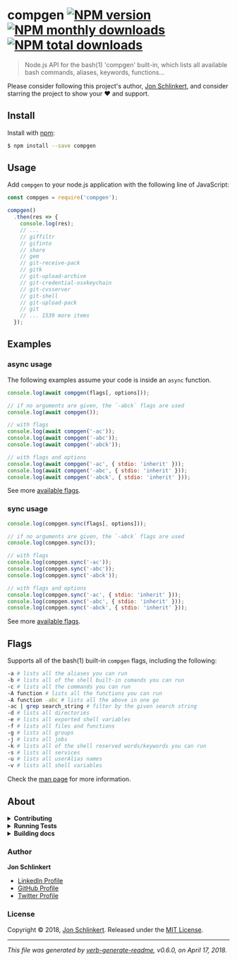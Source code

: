 # compgen [![NPM version](https://img.shields.io/npm/v/compgen.svg?style=flat)](https://www.npmjs.com/package/compgen) [![NPM monthly downloads](https://img.shields.io/npm/dm/compgen.svg?style=flat)](https://npmjs.org/package/compgen) [![NPM total downloads](https://img.shields.io/npm/dt/compgen.svg?style=flat)](https://npmjs.org/package/compgen)

> Node.js API for the bash(1) 'compgen' built-in, which lists all available bash commands, aliases, keywords, functions...

Please consider following this project's author, [Jon Schlinkert](https://github.com/jonschlinkert), and consider starring the project to show your :heart: and support.

## Install

Install with [npm](https://www.npmjs.com/):

```sh
$ npm install --save compgen
```

## Usage

Add `compgen` to your node.js application with the following line of JavaScript:

```js
const compgen = require('compgen');

compgen()
  .then(res => {
    console.log(res);
    // ...
    // giffiltr
    // gifinto
    // share
    // gem
    // git-receive-pack
    // gitk
    // git-upload-archive
    // git-credential-osxkeychain
    // git-cvsserver
    // git-shell
    // git-upload-pack
    // git
    // ... 1539 more items
  });
```

## Examples

### async usage

The following examples assume your code is inside an `async` function.

```js
console.log(await compgen(flags[, options]));

// if no arguments are given, the `-abck` flags are used
console.log(await compgen());

// with flags
console.log(await compgen('-ac'));
console.log(await compgen('-abc'));
console.log(await compgen('-abck'));

// with flags and options
console.log(await compgen('-ac', { stdio: 'inherit' }));
console.log(await compgen('-abc', { stdio: 'inherit' }));
console.log(await compgen('-abck', { stdio: 'inherit' }));
```

See more [available flags](#flags).

### sync usage

```js
console.log(compgen.sync(flags[, options]));

// if no arguments are given, the `-abck` flags are used
console.log(compgen.sync());

// with flags
console.log(compgen.sync('-ac'));
console.log(compgen.sync('-abc'));
console.log(compgen.sync('-abck'));

// with flags and options
console.log(compgen.sync('-ac', { stdio: 'inherit' }));
console.log(compgen.sync('-abc', { stdio: 'inherit' }));
console.log(compgen.sync('-abck', { stdio: 'inherit' }));
```

See more [available flags](#flags).

## Flags

Supports all of the bash(1) built-in `compgen` flags, including the following:

```sh
-a # lists all the aliases you can run
-b # lists all of the shell built-in comands you can run
-c # lists all the commands you can run
-A function # lists all the functions you can run
-A function -abc # lists all the above in one go
-ac | grep search_string # filter by the given search string 
-d # lists all directories
-e # lists all exported shell variables
-f # lists all files and functions
-g # lists all groups
-j # lists all jobs
-k # lists all of the shell reserved words/keywords you can run
-s # lists all services
-u # lists all userAlias names
-v # lists all shell variables
```

Check the [man page](https://www.gnu.org/software/bash/manual/html_node/Programmable-Completion-Builtins.html) for more information.

## About

<details>
<summary><strong>Contributing</strong></summary>

Pull requests and stars are always welcome. For bugs and feature requests, [please create an issue](../../issues/new).

Please read the [contributing guide](.github/contributing.md) for advice on opening issues, pull requests, and coding standards.

</details>

<details>
<summary><strong>Running Tests</strong></summary>

Running and reviewing unit tests is a great way to get familiarized with a library and its API. You can install dependencies and run tests with the following command:

```sh
$ npm install && npm test
```

</details>

<details>
<summary><strong>Building docs</strong></summary>

_(This project's readme.md is generated by [verb](https://github.com/verbose/verb-generate-readme), please don't edit the readme directly. Any changes to the readme must be made in the [.verb.md](.verb.md) readme template.)_

To generate the readme, run the following command:

```sh
$ npm install -g verbose/verb#dev verb-generate-readme && verb
```

</details>

### Author

**Jon Schlinkert**

* [LinkedIn Profile](https://linkedin.com/in/jonschlinkert)
* [GitHub Profile](https://github.com/jonschlinkert)
* [Twitter Profile](https://twitter.com/jonschlinkert)

### License

Copyright © 2018, [Jon Schlinkert](https://github.com/jonschlinkert).
Released under the [MIT License](LICENSE).

***

_This file was generated by [verb-generate-readme](https://github.com/verbose/verb-generate-readme), v0.6.0, on April 17, 2018._